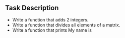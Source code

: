 ## Task Description
- Write a function that adds 2 integers.
- Write a function that divides all elements of a matrix.  
- Write a function that prints My name is <first name> <last name>  
